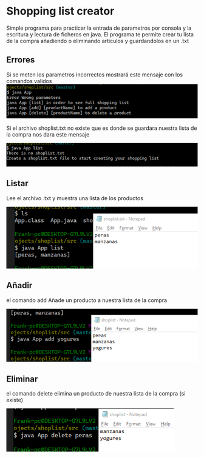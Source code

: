 # Shopping list creator
Simple programa para practicar la entrada de parametros por consola y la escritura y lectura de ficheros en java.
El programa te permite crear tu lista de la compra añadiendo o eliminando articulos y guardandolos en un .txt

## Errores

Si se meten los parametros incorrectos mostrará este mensaje con los comandos validos
![](screenshots/1.png)

Si el archivo shoplist.txt no existe que es donde se guardara nuestra lista de la compra nos dara este mensaje

![](screenshots/2.png)

## Listar

Lee el archivo .txt y muestra una lista de los productos

![](screenshots/3.png)

## Añadir

el comando add Añade un producto a nuestra lista de la compra

![](screenshots/4.png)

## Eliminar

el comando delete elimina un producto de nuestra lista de la compra (si existe)

![](screenshots/5.png)